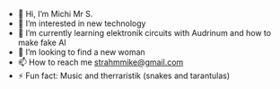 - 👋 Hi, I’m Michi Mr S.
- 👀 I’m interested in new technology
- 🌱 I’m currently learning elektronik circuits with Audrinum and how to make fake AI
- 💞️ I’m looking to find a new woman
- 📫 How to reach me strahmmike@gmail.com
- ⚡ Fun fact: Music and therraristik (snakes and tarantulas)

<!---
MichiMrS/MichiMrS is a ✨ special ✨ repository because its `README.md` (this file) appears on your GitHub profile.
You can click the Preview link to take a look at your changes.
--->

